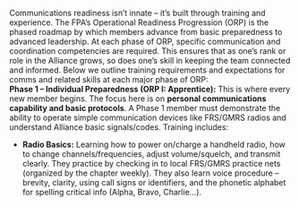 Communications readiness isn’t innate – it’s built through training and experience. The FPA’s Operational Readiness Progression (ORP) is the phased roadmap by which members advance from basic preparedness to advanced leadership. At each phase of ORP, specific communication and coordination competencies are required. This ensures that as one’s rank or role in the Alliance grows, so does one’s skill in keeping the team connected and informed. Below we outline training requirements and expectations for comms and related skills at each major phase of ORP:  
**Phase 1 – Individual Preparedness (ORP I: Apprentice):** This is where every new member begins. The focus here is on **personal communications capability and basic protocols**. A Phase 1 member must demonstrate the ability to operate simple communication devices like FRS/GMRS radios and understand Alliance basic signals/codes. Training includes:  
- **Radio Basics:** Learning how to power on/charge a handheld radio, how to change channels/frequencies, adjust volume/squelch, and transmit clearly. They practice by checking in to local FRS/GMRS practice nets (organized by the chapter weekly). They also learn voice procedure – brevity, clarity, using call signs or identifiers, and the phonetic alphabet for spelling critical info (Alpha, Bravo, Charlie...).
